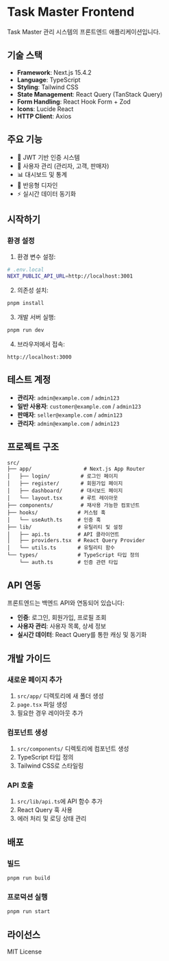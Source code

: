 # Task Master Frontend

Task Master 관리 시스템의 프론트엔드 애플리케이션입니다.

## 기술 스택

- **Framework**: Next.js 15.4.2
- **Language**: TypeScript
- **Styling**: Tailwind CSS
- **State Management**: React Query (TanStack Query)
- **Form Handling**: React Hook Form + Zod
- **Icons**: Lucide React
- **HTTP Client**: Axios

## 주요 기능

- 🔐 JWT 기반 인증 시스템
- 👥 사용자 관리 (관리자, 고객, 판매자)
- 📊 대시보드 및 통계
- 📱 반응형 디자인
- ⚡ 실시간 데이터 동기화

## 시작하기

### 환경 설정

1. 환경 변수 설정:

```bash
# .env.local
NEXT_PUBLIC_API_URL=http://localhost:3001
```

2. 의존성 설치:

```bash
pnpm install
```

3. 개발 서버 실행:

```bash
pnpm run dev
```

4. 브라우저에서 접속:

```
http://localhost:3000
```

## 테스트 계정

- **관리자**: `admin@example.com` / `admin123`
- **일반 사용자**: `customer@example.com` / `admin123`
- **판매자**: `seller@example.com` / `admin123`
- **관리자**: `admin@example.com` / `admin123`

## 프로젝트 구조

```
src/
├── app/                 # Next.js App Router
│   ├── login/          # 로그인 페이지
│   ├── register/       # 회원가입 페이지
│   ├── dashboard/      # 대시보드 페이지
│   └── layout.tsx      # 루트 레이아웃
├── components/         # 재사용 가능한 컴포넌트
├── hooks/             # 커스텀 훅
│   └── useAuth.ts     # 인증 훅
├── lib/               # 유틸리티 및 설정
│   ├── api.ts         # API 클라이언트
│   ├── providers.tsx  # React Query Provider
│   └── utils.ts       # 유틸리티 함수
└── types/             # TypeScript 타입 정의
    └── auth.ts        # 인증 관련 타입
```

## API 연동

프론트엔드는 백엔드 API와 연동되어 있습니다:

- **인증**: 로그인, 회원가입, 프로필 조회
- **사용자 관리**: 사용자 목록, 상세 정보
- **실시간 데이터**: React Query를 통한 캐싱 및 동기화

## 개발 가이드

### 새로운 페이지 추가

1. `src/app/` 디렉토리에 새 폴더 생성
2. `page.tsx` 파일 생성
3. 필요한 경우 레이아웃 추가

### 컴포넌트 생성

1. `src/components/` 디렉토리에 컴포넌트 생성
2. TypeScript 타입 정의
3. Tailwind CSS로 스타일링

### API 호출

1. `src/lib/api.ts`에 API 함수 추가
2. React Query 훅 사용
3. 에러 처리 및 로딩 상태 관리

## 배포

### 빌드

```bash
pnpm run build
```

### 프로덕션 실행

```bash
pnpm run start
```

## 라이선스

MIT License
